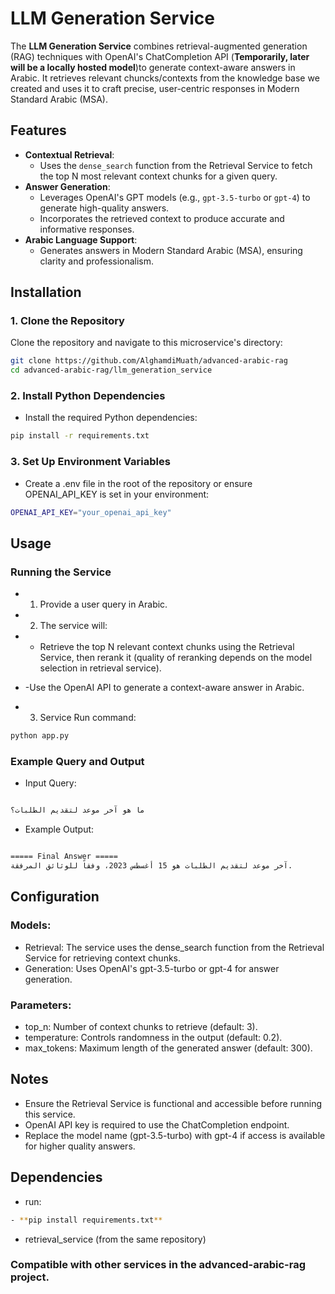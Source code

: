 # LLM Generation Service

The **LLM Generation Service** combines retrieval-augmented generation (RAG) techniques with OpenAI's ChatCompletion API (**Temporarily, later will be a locally hosted model**)to generate context-aware answers in Arabic. It retrieves relevant chuncks/contexts from the knowledge base we created and uses it to craft precise, user-centric responses in Modern Standard Arabic (MSA).

## Features
- **Contextual Retrieval**:
  - Uses the `dense_search` function from the Retrieval Service to fetch the top N most relevant context chunks for a given query.
- **Answer Generation**:
  - Leverages OpenAI's GPT models (e.g., `gpt-3.5-turbo` or `gpt-4`) to generate high-quality answers.
  - Incorporates the retrieved context to produce accurate and informative responses.
- **Arabic Language Support**:
  - Generates answers in Modern Standard Arabic (MSA), ensuring clarity and professionalism.

## Installation
### 1. Clone the Repository
Clone the repository and navigate to this microservice's directory:
```bash
git clone https://github.com/AlghamdiMuath/advanced-arabic-rag
cd advanced-arabic-rag/llm_generation_service
```
### 2. Install Python Dependencies
- Install the required Python dependencies:
```bash
pip install -r requirements.txt
```

### 3. Set Up Environment Variables
- Create a .env file in the root of the repository or ensure OPENAI_API_KEY is set in your environment: 
```bash
OPENAI_API_KEY="your_openai_api_key"
```
## Usage
### Running the Service
- 1. Provide a user query in Arabic.
- 2. The service will:
- - Retrieve the top N relevant context chunks using the Retrieval Service, then rerank it (quality of reranking depends on the model selection in retrieval service).

- -Use the OpenAI API to generate a context-aware answer in Arabic.

- 3. Service Run command:
```bash
python app.py
```
### Example Query and Output
- Input Query:
```bash

ما هو آخر موعد لتقديم الطلبات؟
```

- Example Output:
```bash

===== Final Answer =====
آخر موعد لتقديم الطلبات هو 15 أغسطس 2023، وفقاً للوثائق المرفقة.
```

## Configuration
### Models:
- Retrieval: The service uses the dense_search function from the Retrieval Service for retrieving context chunks.
- Generation: Uses OpenAI's gpt-3.5-turbo or gpt-4 for answer generation.
### Parameters:
- top_n: Number of context chunks to retrieve (default: 3).
- temperature: Controls randomness in the output (default: 0.2).
- max_tokens: Maximum length of the generated answer (default: 300).
## Notes
- Ensure the Retrieval Service is functional and accessible before running this service.
- OpenAI API key is required to use the ChatCompletion endpoint.
- Replace the model name (gpt-3.5-turbo) with gpt-4 if access is available for higher quality answers.
## Dependencies
- run:
```bash
- **pip install requirements.txt**
```
- retrieval_service (from the same repository)
### Compatible with other services in the advanced-arabic-rag project.
